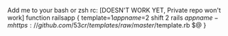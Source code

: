 Add me to your bash or zsh rc:
[DOESN'T WORK YET, Private repo won't work]
    function railsapp {
      template=$1
      appname=$2
      shift 2
      rails $appname -m https://github.com/53cr/templates/raw/master/$template.rb $@
    }
